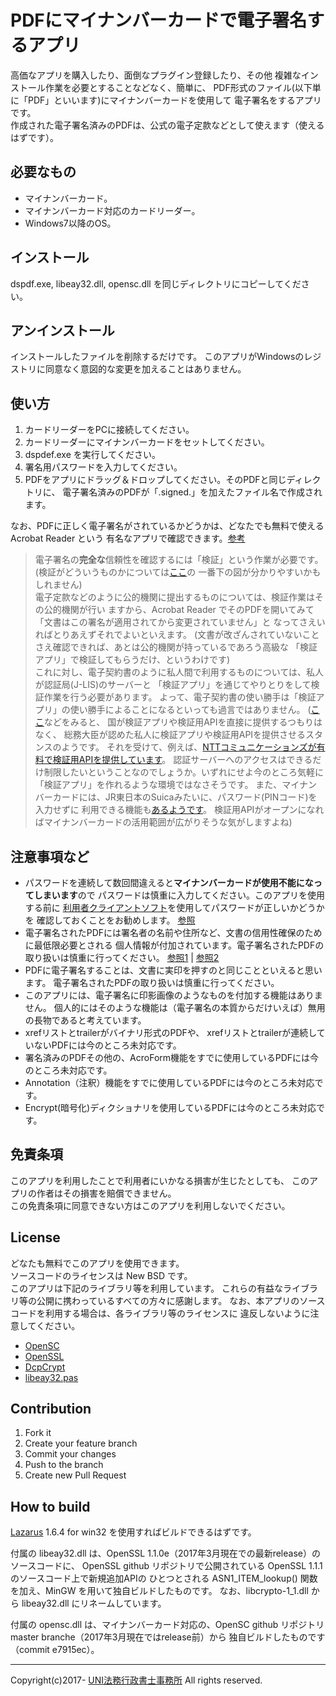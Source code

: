 # PDFにマイナンバーカードで電子署名するアプリ

高価なアプリを購入したり、面倒なプラグイン登録したり、その他
複雑なインストール作業を必要とすることなどなく、簡単に、
PDF形式のファイル(以下単に「PDF」といいます)にマイナンバーカードを使用して
電子署名をするアプリです。  
作成された電子署名済みのPDFは、公式の電子定款などとして使えます（使えるはずです）。

## 必要なもの
* マイナンバーカード。
* マイナンバーカード対応のカードリーダー。
* Windows7以降のOS。

## インストール
dspdf.exe, libeay32.dll, opensc.dll を同じディレクトリにコピーしてください。

## アンインストール
インストールしたファイルを削除するだけです。
このアプリがWindowsのレジストリに同意なく意図的な変更を加えることはありません。

## 使い方

1. カードリーダーをPCに接続してください。
1. カードリーダーにマイナンバーカードをセットしてください。
1. dspdef.exe を実行してください。
1. 署名用パスワードを入力してください。
1. PDFをアプリにドラッグ＆ドロップしてください。そのPDFと同じディレクトリに、
電子署名済みのPDFが「.signed.」を加えたファイル名で作成されます。

なお、PDFに正しく電子署名がされているかどうかは、どなたでも無料で使える Acrobat Reader という
有名なアプリで確認できます。[参考](http://www.pdf-tools.trustss.co.jp/htVerify.html)

> 電子署名の**完全な**信頼性を確認するには「検証」という作業が必要です。
(検証がどういうものかについては[ここ](http://www.soumu.go.jp/kojinbango_card/kojinninshou-02.html)の
一番下の図が分かりやすいかもしれません)  
電子定款などのように公的機関に提出するものについては、検証作業はその公的機関が行い
ますから、Acrobat Reader でそのPDFを開いてみて「文書はこの署名が適用されてから変更されていません」と
なってさえいればとりあえずそれでよいといえます。
(文書が改ざんされていないことさえ確認できれば、あとは公的機関が持っているであろう高級な
「検証アプリ」で検証してもらうだけ、というわけです)  
これに対し、電子契約書のように私人間で利用するものについては、私人が認証局(J-LIS)のサーバーと
「検証アプリ」を通じてやりとりをして検証作業を行う必要があります。
よって、電子契約書の使い勝手は「検証アプリ」の使い勝手によることになるといっても過言ではありません。
([ここ](https://www.j-lis.go.jp/jpki/minkan/procedure1_2.html)などをみると、
国が検証アプリや検証用APIを直接に提供するつもりはなく、
総務大臣が認めた私人に検証アプリや検証用APIを提供させるスタンスのようです。
それを受けて、例えば、[NTTコミュニケーションズが有料で検証用APIを提供しています](http://www.ntt.com/business/services/application/authentication/mysign.html)。
認証サーバーへのアクセスはできるだけ制限したいということなのでしょうか。いずれにせよ今のところ気軽に「検証アプリ」を作れるような環境ではなさそうです。
また、マイナンバーカードには、JR東日本のSuicaみたいに、パスワード(PINコード)を入力せずに
利用できる機能も[あるようです](http://www.soumu.go.jp/menu_news/s-news/01gyosei02_02000134.html)。
検証用APIがオープンになればマイナンバーカードの活用範囲が広がりそうな気がしますよね)

## 注意事項など
* パスワードを連続して数回間違えると**マイナンバーカードが使用不能になってしまいます**ので
パスワードは慎重に入力してください。このアプリを使用する前に
[利用者クライアントソフト](https://www.jpki.go.jp/)を使用してパスワードが正しいかどうかを
確認しておくことをお勧めします。 [参照](https://www.jpki.go.jp/procedure/password.html)
* 電子署名されたPDFには署名者の名前や住所など、文書の信用性確保のために最低限必要とされる
個人情報が付加されています。電子署名されたPDFの取り扱いは慎重に行ってください。
[参照1](http://www.soumu.go.jp/kojinbango_card/kojinninshou-01.html) | 
[参照2](https://www.j-lis.go.jp/jpki/minkan/procedure1_2.html)
* PDFに電子署名することは、文書に実印を押すのと同じことといえると思います。
電子署名されたPDFの取り扱いは慎重に行ってください。
* このアプリには、電子署名に印影画像のようなものを付加する機能はありません。
個人的にはそのような機能は（電子署名の本質からだけいえば）無用の長物であると考えています。
* xrefリストとtrailerがバイナリ形式のPDFや、
xrefリストとtrailerが連続していないPDFには今のところ未対応です。
* 署名済みのPDFその他の、AcroForm機能をすでに使用しているPDFには今のところ未対応です。
* Annotation（注釈）機能をすでに使用しているPDFには今のところ未対応です。
* Encrypt(暗号化)ディクショナリを使用しているPDFには今のところ未対応です。

## 免責条項
このアプリを利用したことで利用者にいかなる損害が生じたとしても、
このアプリの作者はその損害を賠償できません。  
この免責条項に同意できない方はこのアプリを利用しないでください。

## License
どなたも無料でこのアプリを使用できます。  
ソースコードのライセンスは New BSD です。  
このアプリは下記のライブラリ等を利用しています。
これらの有益なライブラリ等の公開に携わっているすべての方々に感謝します。
なお、本アプリのソースコードを利用する場合は、各ライブラリ等のライセンスに
違反しないように注意してください。
* [OpenSC](https://github.com/OpenSC/OpenSC/)
* [OpenSSL](https://github.com/openssl/openssl)
* [DcpCrypt](https://sourceforge.net/projects/lazarus-ccr/files/DCPcrypt/)
* [libeay32.pas](http://www.disi.unige.it/person/FerranteM/delphiopenssl/)

## Contribution
1. Fork it
1. Create your feature branch
1. Commit your changes
1. Push to the branch
1. Create new Pull Request

## How to build
[Lazarus](http://www.lazarus-ide.org/) 1.6.4 for win32 を使用すればビルドできるはずです。

付属の libeay32.dll は、OpenSSL 1.1.0e（2017年3月現在での最新release）のソースコードに、
OpenSSL github リポジトリで公開されている OpenSSL 1.1.1 のソースコード上で新規追加APIの
ひとつとされる ASN1_ITEM_lookup() 関数を加え、MinGW を用いて独自ビルドしたものです。
なお、libcrypto-1_1.dll から libeay32.dll にリネームしています。

付属の opensc.dll は、マイナンバーカード対応の、OpenSC github リポジトリ master branche（2017年3月現在ではrelease前）から
独自ビルドしたものです（commit e7915ec）。

-----
Copyright(c)2017- [UNI法務行政書士事務所](http://uni.s17.xrea.com/) All rights reserved.  

